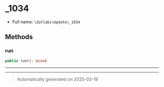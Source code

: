 
# _1034





* Full name: `\Zotlabs\Update\_1034`




## Methods


### run



```php
public run(): mixed
```












***


***
> Automatically generated on 2025-03-19
